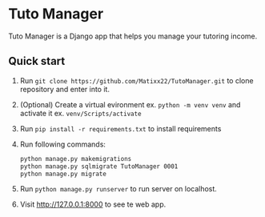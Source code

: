 # Tuto Manager

Tuto Manager is a Django app that helps you manage your tutoring income.

## Quick start

1. Run ``git clone https://github.com/Matixx22/TutoManager.git`` to clone repository and enter into it.

2. (Optional) Create a virtual evironment ex. ``python -m venv venv`` and activate it ex. ``venv/Scripts/activate``

3. Run  ``pip install -r requirements.txt`` to install requirements

2. Run following commands:
   ```bash 
   python manage.py makemigrations
   python manage.py sqlmigrate TutoManager 0001
   python manage.py migrate
   ```

3. Run ``python manage.py runserver`` to run server on localhost.

4. Visit http://127.0.0.1:8000 to see te web app.

